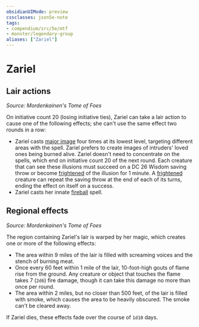 ```yaml
---
obsidianUIMode: preview
cssclasses: json5e-note
tags:
- compendium/src/5e/mtf
- monster/legendary-group
aliases: ["Zariel"]
---
```

# Zariel

## Lair actions
_Source: Mordenkainen's Tome of Foes_

On initiative count 20 (losing initiative ties), Zariel can take a lair action to cause one of the following effects; she can't use the same effect two rounds in a row:

- Zariel casts [major image](/compendium/spells/major-image.md) four times at its lowest level, targeting different areas with the spell. Zariel prefers to create images of intruders' loved ones being burned alive. Zariel doesn't need to concentrate on the spells, which end on initiative count 20 of the next round. Each creature that can see these illusions must succeed on a DC 26 Wisdom saving throw or become [frightened](2.%20GM%20Tools/Misc%20DND%20Handbook/compendium/rules/conditions.md#frightened) of the illusion for 1 minute. A [frightened](2.%20GM%20Tools/Misc%20DND%20Handbook/compendium/rules/conditions.md#frightened) creature can repeat the saving throw at the end of each of its turns, ending the effect on itself on a success.  
- Zariel casts her innate [fireball](/compendium/spells/fireball.md) spell.  

## Regional effects
_Source: Mordenkainen's Tome of Foes_

The region containing Zariel's lair is warped by her magic, which creates one or more of the following effects:

- The area within 9 miles of the lair is filled with screaming voices and the stench of burning meat.  
- Once every 60 feet within 1 mile of the lair, 10-foot-high gouts of flame rise from the ground. Any creature or object that touches the flame takes 7 (`2d6`) fire damage, though it can take this damage no more than once per round.  
- The area within 2 miles, but no closer than 500 feet, of the lair is filled with smoke, which causes the area to be heavily obscured. The smoke can't be cleared away.  

If Zariel dies, these effects fade over the course of `1d10` days.